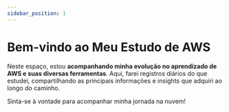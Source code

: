 ```yaml
---
sidebar_position: 1
---
```


# Bem-vindo ao Meu Estudo de AWS

Neste espaço, estou **acompanhando minha evolução no aprendizado de AWS e suas diversas ferramentas**. Aqui, farei registros diários do que estudei, compartilhando as principais informações e insights que adquiri ao longo do caminho. 

Sinta-se à vontade para acompanhar minha jornada na nuvem!
